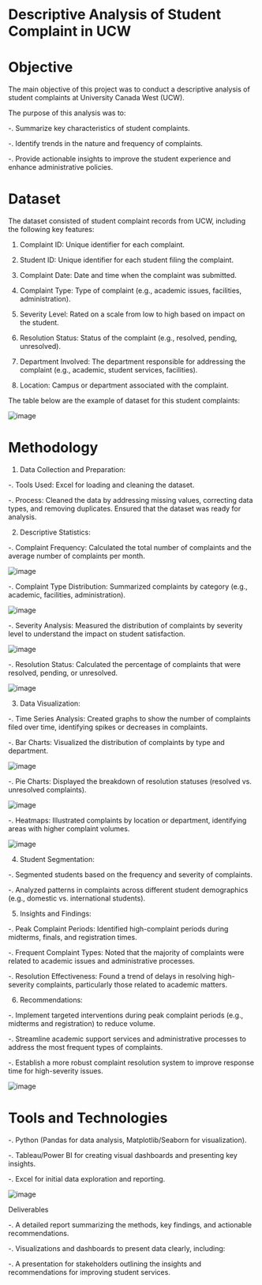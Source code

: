 # Descriptive Analysis of Student Complaint in UCW 
# Objective
The main objective of this project was to conduct a descriptive analysis of student complaints at University Canada West (UCW). 

The purpose of this analysis was to:

-. Summarize key characteristics of student complaints.

-. Identify trends in the nature and frequency of complaints.

-. Provide actionable insights to improve the student experience and enhance administrative policies.
# Dataset
The dataset consisted of student complaint records from UCW, including the following key features:

1. Complaint ID: Unique identifier for each complaint.

2. Student ID: Unique identifier for each student filing the complaint.

3. Complaint Date: Date and time when the complaint was submitted.

4. Complaint Type: Type of complaint (e.g., academic issues, facilities, administration).

5. Severity Level: Rated on a scale from low to high based on impact on the student.

6. Resolution Status: Status of the complaint (e.g., resolved, pending, unresolved).

7. Department Involved: The department responsible for addressing the complaint (e.g., academic, student services, facilities).

8. Location: Campus or department associated with the complaint.

The table below are the example of dataset for this student complaints:
   
![image](https://github.com/user-attachments/assets/7c239fce-be77-42ee-a210-e1b7b3d8ed3e)

# Methodology
1. Data Collection and Preparation:

-. Tools Used: Excel for loading and cleaning the dataset.

-. Process: Cleaned the data by addressing missing values, correcting data types, and removing duplicates. Ensured that the dataset was ready for analysis.


2. Descriptive Statistics:

-. Complaint Frequency: Calculated the total number of complaints and the average number of complaints per month.

![image](https://github.com/user-attachments/assets/6b436e30-2770-4da8-95c2-82f57f61bb21)

-. Complaint Type Distribution: Summarized complaints by category (e.g., academic, facilities, administration).

![image](https://github.com/user-attachments/assets/b7f054b9-d136-4b1e-ae6d-65c6b6088daf)

-. Severity Analysis: Measured the distribution of complaints by severity level to understand the impact on student satisfaction.

![image](https://github.com/user-attachments/assets/5a4f7df9-9fd6-410d-b3bd-bedc13719dfd)

-. Resolution Status: Calculated the percentage of complaints that were resolved, pending, or unresolved.

![image](https://github.com/user-attachments/assets/0997282e-5704-49af-9df7-967498ed2bad)

3. Data Visualization:

-. Time Series Analysis: Created graphs to show the number of complaints filed over time, identifying spikes or decreases in complaints.

-. Bar Charts: Visualized the distribution of complaints by type and department.

![image](https://github.com/user-attachments/assets/570ea5a9-353c-4b3c-8729-adf610527fdb)

-. Pie Charts: Displayed the breakdown of resolution statuses (resolved vs. unresolved complaints).

![image](https://github.com/user-attachments/assets/37808da9-5397-4caa-9bd2-caa059d374f2)

-. Heatmaps: Illustrated complaints by location or department, identifying areas with higher complaint volumes.

![image](https://github.com/user-attachments/assets/964a596a-3f55-4880-937c-94cdfbe07b36)

4. Student Segmentation:

-. Segmented students based on the frequency and severity of complaints.

-. Analyzed patterns in complaints across different student demographics (e.g., domestic vs. international students).


5. Insights and Findings:

-. Peak Complaint Periods: Identified high-complaint periods during midterms, finals, and registration times.

-. Frequent Complaint Types: Noted that the majority of complaints were related to academic issues and administrative processes.

-. Resolution Effectiveness: Found a trend of delays in resolving high-severity complaints, particularly those related to academic matters.


6. Recommendations:

-. Implement targeted interventions during peak complaint periods (e.g., midterms and registration) to reduce volume.

-. Streamline academic support services and administrative processes to address the most frequent types of complaints.

-. Establish a more robust complaint resolution system to improve response time for high-severity issues.

![image](https://github.com/user-attachments/assets/10995dba-7f3e-4924-8aa2-9a2986e1780a)

# Tools and Technologies

-. Python (Pandas for data analysis, Matplotlib/Seaborn for visualization).

-. Tableau/Power BI for creating visual dashboards and presenting key insights.

-. Excel for initial data exploration and reporting.

![image](https://github.com/user-attachments/assets/f2e6ae56-c088-4382-96e8-6a2e59745edb)

Deliverables

-. A detailed report summarizing the methods, key findings, and actionable recommendations.

-. Visualizations and dashboards to present data clearly, including:

-. A presentation for stakeholders outlining the insights and recommendations for improving student services.



